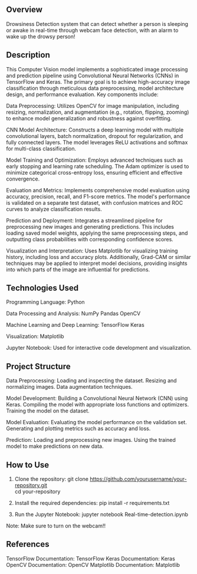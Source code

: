 ## Overview
Drowsiness Detection system that can detect whether a person is sleeping or awake in real-time through webcam face detection, with an alarm to wake up the drowsy person! 

## Description
This Computer Vision model implements a sophisticated image processing and prediction pipeline using Convolutional Neural Networks (CNNs) in TensorFlow and Keras. The primary goal is to achieve high-accuracy image classification through meticulous data preprocessing, model architecture design, and performance evaluation. Key components include:

Data Preprocessing: Utilizes OpenCV for image manipulation, including resizing, normalization, and augmentation (e.g., rotation, flipping, zooming) to enhance model generalization and robustness against overfitting.

CNN Model Architecture: Constructs a deep learning model with multiple convolutional layers, batch normalization, dropout for regularization, and fully connected layers. The model leverages ReLU activations and softmax for multi-class classification.

Model Training and Optimization: Employs advanced techniques such as early stopping and learning rate scheduling. The Adam optimizer is used to minimize categorical cross-entropy loss, ensuring efficient and effective convergence.

Evaluation and Metrics: Implements comprehensive model evaluation using accuracy, precision, recall, and F1-score metrics. The model's performance is validated on a separate test dataset, with confusion matrices and ROC curves to analyze classification results.

Prediction and Deployment: Integrates a streamlined pipeline for preprocessing new images and generating predictions. This includes loading saved model weights, applying the same preprocessing steps, and outputting class probabilities with corresponding confidence scores.

Visualization and Interpretation: Uses Matplotlib for visualizing training history, including loss and accuracy plots. Additionally, Grad-CAM or similar techniques may be applied to interpret model decisions, providing insights into which parts of the image are influential for predictions.

## Technologies Used
Programming Language: Python

Data Processing and Analysis:
    NumPy
    Pandas
    OpenCV
    
Machine Learning and Deep Learning:
    TensorFlow
    Keras
    
Visualization:
    Matplotlib
    
Jupyter Notebook: Used for interactive code development and visualization.

## Project Structure

Data Preprocessing:
    Loading and inspecting the dataset.
    Resizing and normalizing images.
    Data augmentation techniques.

Model Development:
    Building a Convolutional Neural Network (CNN) using Keras.
    Compiling the model with appropriate loss functions and optimizers.
    Training the model on the dataset.

Model Evaluation:
    Evaluating the model performance on the validation set.
    Generating and plotting metrics such as accuracy and loss.

Prediction:
    Loading and preprocessing new images.
    Using the trained model to make predictions on new data.


## How to Use

1. Clone the repository:
git clone https://github.com/yourusername/your-repository.git    
cd your-repository

3. Install the required dependencies:
pip install -r requirements.txt

4. Run the Jupyter Notebook:
jupyter notebook Real-time-detection.ipynb

Note: Make sure to turn on the webcam!!

## References
TensorFlow Documentation: TensorFlow
Keras Documentation: Keras
OpenCV Documentation: OpenCV
Matplotlib Documentation: Matplotlib
